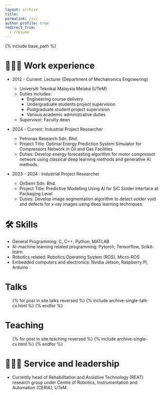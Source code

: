 ```yaml
---
layout: archive
title: 
permalink: /cv/
author_profile: true
redirect_from:
  - /resume
---
```


{% include base_path %}


👨🏻‍💻 Work experience
======
* 2012 - Current: Lecturer (Department of Mechatronics Engineering)
  * Universiti Teknikal Malaysia Melaka (UTeM)
  * Duties includes: 
    * Engineering course delivery
    * Undergraduate students project supervision
    * Postgraduate student project supervision
    * Various academic administrative duties 
  * Supervisor: Faculty dean

* 2024 - Current: Industrial Project Researcher
  * Petronas Research Sdn. Bhd.
  * Project Title:   Optimal Energy Prediction System Simulator for Compressors Network in Oil and Gas Facilities
  * Duties: Develop energy forecasting algorithm for motor compressor network using classical deep learning methods and generative AI methods.
  
* 2023 - 2024 : Industrial Project Researcher
  * OnSemi Sdn. Bhd.
  * Project Title: Predictive Modelling Using AI for SiC Solder Interface at Packaging Level
  * Duties: Develop image segmentation algorithm to detect solder void and defects for x-ray images using deep learning techniques.


  
🛠️ Skills
======
* General Programming: C, C++, Python, MATLAB
* AI-machine learning related programming: Pytorch, Tensorflow, Scikit-learn
* Robotics related: Robotics Operating System (ROS), Micro-ROS
* Embedded computers and electronics: Nvidia Jetson, Raspberry Pi, Arduino


Talks
======
  <ul>{% for post in site.talks reversed %}
    {% include archive-single-talk-cv.html  %}
  {% endfor %}</ul>
  
Teaching
======
  <ul>{% for post in site.teaching reversed %}
    {% include archive-single-cv.html %}
  {% endfor %}</ul>
  
👨🏻‍💼 Service and leadership
======
* Currently head of Rehabilitation and Assistive Technology (REAT) research group under Centre of Robotics, Instrumentation and Automation (CERIA), UTeM.
